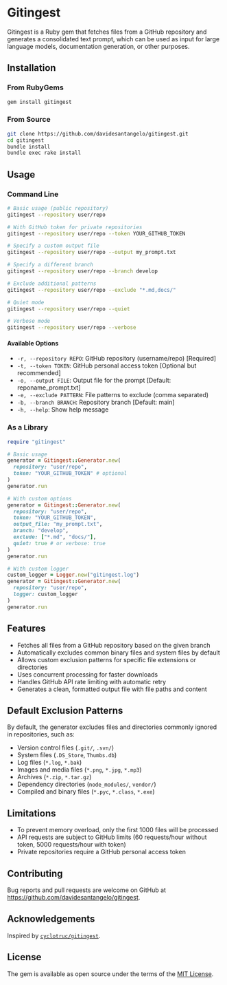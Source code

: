 # Gitingest

Gitingest is a Ruby gem that fetches files from a GitHub repository and generates a consolidated text prompt, which can be used as input for large language models, documentation generation, or other purposes.

## Installation

### From RubyGems

```bash
gem install gitingest
```

### From Source

```bash
git clone https://github.com/davidesantangelo/gitingest.git
cd gitingest
bundle install
bundle exec rake install
```

## Usage

### Command Line

```bash
# Basic usage (public repository)
gitingest --repository user/repo 

# With GitHub token for private repositories
gitingest --repository user/repo --token YOUR_GITHUB_TOKEN

# Specify a custom output file
gitingest --repository user/repo --output my_prompt.txt

# Specify a different branch
gitingest --repository user/repo --branch develop

# Exclude additional patterns
gitingest --repository user/repo --exclude "*.md,docs/"

# Quiet mode
gitingest --repository user/repo --quiet

# Verbose mode
gitingest --repository user/repo --verbose
```

#### Available Options

- `-r, --repository REPO`: GitHub repository (username/repo) [Required]
- `-t, --token TOKEN`: GitHub personal access token [Optional but recommended]
- `-o, --output FILE`: Output file for the prompt [Default: reponame_prompt.txt]
- `-e, --exclude PATTERN`: File patterns to exclude (comma separated)
- `-b, --branch BRANCH`: Repository branch [Default: main]
- `-h, --help`: Show help message

### As a Library

```ruby
require "gitingest"

# Basic usage
generator = Gitingest::Generator.new(
  repository: "user/repo",
  token: "YOUR_GITHUB_TOKEN" # optional
)
generator.run

# With custom options
generator = Gitingest::Generator.new(
  repository: "user/repo",
  token: "YOUR_GITHUB_TOKEN",
  output_file: "my_prompt.txt",
  branch: "develop",
  exclude: ["*.md", "docs/"], 
  quiet: true # or verbose: true
)
generator.run

# With custom logger
custom_logger = Logger.new("gitingest.log")
generator = Gitingest::Generator.new(
  repository: "user/repo",
  logger: custom_logger
)
generator.run
```

## Features

- Fetches all files from a GitHub repository based on the given branch
- Automatically excludes common binary files and system files by default
- Allows custom exclusion patterns for specific file extensions or directories
- Uses concurrent processing for faster downloads
- Handles GitHub API rate limiting with automatic retry
- Generates a clean, formatted output file with file paths and content

## Default Exclusion Patterns

By default, the generator excludes files and directories commonly ignored in repositories, such as:

- Version control files (`.git/`, `.svn/`)
- System files (`.DS_Store`, `Thumbs.db`)
- Log files (`*.log`, `*.bak`)
- Images and media files (`*.png`, `*.jpg`, `*.mp3`)
- Archives (`*.zip`, `*.tar.gz`)
- Dependency directories (`node_modules/`, `vendor/`)
- Compiled and binary files (`*.pyc`, `*.class`, `*.exe`)

## Limitations

- To prevent memory overload, only the first 1000 files will be processed
- API requests are subject to GitHub limits (60 requests/hour without token, 5000 requests/hour with token)
- Private repositories require a GitHub personal access token

## Contributing

Bug reports and pull requests are welcome on GitHub at https://github.com/davidesantangelo/gitingest.

## Acknowledgements

Inspired by [`cyclotruc/gitingest`](https://github.com/cyclotruc/gitingest).

## License

The gem is available as open source under the terms of the [MIT License](https://opensource.org/licenses/MIT).
